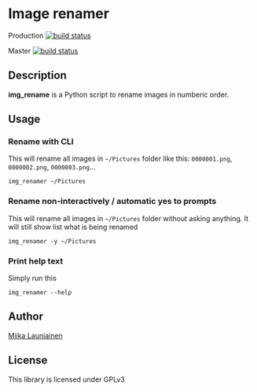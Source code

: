 # Image renamer

Production [![build status](https://gitlab.com/miicat/img_renamer/badges/production/pipeline.svg)](https://gitlab.com/miicat/img_renamer/commits/production)

Master [![build status](https://gitlab.com/miicat/img_renamer/badges/master/pipeline.svg)](https://gitlab.com/miicat/img_renamer/commits/master)

## Description

**img_rename** is a Python script to rename images in numberic order.


## Usage

### Rename with CLI

This will rename all images in `~/Pictures` folder like this: `0000001.png`, `0000002.png`, `0000003.png`...
```
img_renamer ~/Pictures
```

### Rename non-interactively / automatic yes to prompts

This will rename all images in `~/Pictures` folder without asking anything. It will still show list what is being renamed
```
img_renamer -y ~/Pictures
```

### Print help text

Simply run this
```
img_renamer --help
```

## Author
[Miika Launiainen](https://gitlab.com/miicat)

## License

This library is licensed under GPLv3
